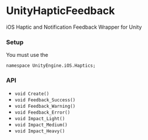 # UnityHapticFeedback

iOS Haptic and Notification Feedback Wrapper for Unity

### Setup

You must use the 
```
namespace UnityEngine.iOS.Haptics;
```


### API

- ``` void Create() ```
- ``` void Feedback_Success() ```
- ``` void Feedback_Warning() ```
- ``` void Feedback_Error() ```
- ``` void Impact_Light() ```
- ``` void Impact_Medium() ```
- ``` void Impact_Heavy() ```

